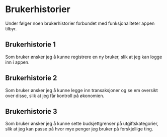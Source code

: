 # Brukerhistorier
Under følger noen brukerhistorier forbundet med funksjonaliteter appen tilbyr.

## Brukerhistorie 1
Som bruker ønsker jeg å kunne registrere en ny bruker, slik at jeg kan logge inn i appen.

## Brukerhistorie 2
Som bruker ønsker jeg å kunne legge inn transaksjoner og se em oversikt over disse, slik at jeg får kontroll på økonomien.

## Brukerhistorie 3
Som bruker ønsker jeg å kunne sette budsjettgrenser på utgiftskategorier, slik at jeg kan passe på hvor mye penger jeg bruker på forskjellige ting.